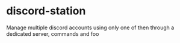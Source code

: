 # discord-station
Manage multiple discord accounts using only one of then through a dedicated server, commands and foo
